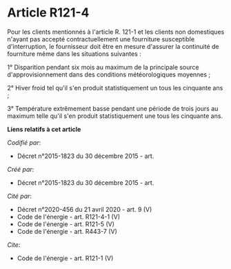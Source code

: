 # Article R121-4

Pour les clients mentionnés à l'article R. 121-1 et les clients non domestiques n'ayant pas accepté contractuellement une
fourniture susceptible d'interruption, le fournisseur doit être en mesure d'assurer la continuité de fourniture même dans les
situations suivantes :

1° Disparition pendant six mois au maximum de la principale source d'approvisionnement dans des conditions météorologiques
moyennes ; 

2° Hiver froid tel qu'il s'en produit statistiquement un tous les cinquante ans ;

3° Température extrêmement basse pendant une période de trois jours au maximum telle qu'il s'en produit statistiquement une
tous les cinquante ans.

**Liens relatifs à cet article**

_Codifié par_:

  - Décret n°2015-1823 du 30 décembre 2015 - art.

_Créé par_:

  - Décret n°2015-1823 du 30 décembre 2015 - art.

_Cité par_:

  - Décret n°2020-456 du 21 avril 2020 - art. 9 (V)
  - Code de l'énergie - art. R121-4-1 (V)
  - Code de l'énergie - art. R121-5 (V)
  - Code de l'énergie - art. R443-7 (V)

_Cite_:

  - Code de l'énergie - art. R121-1 (V)
